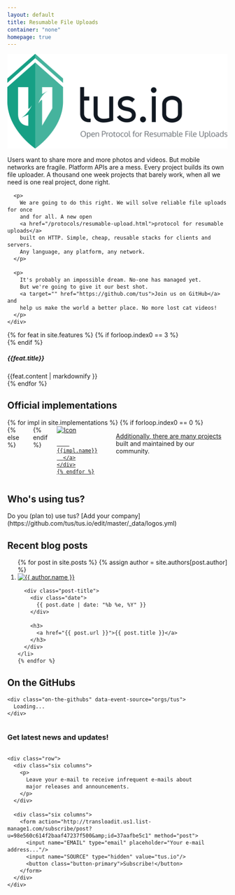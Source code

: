 ```yaml
---
layout: default
title: Resumable File Uploads
container: "none"
homepage: true
---
```


<div class="intro">
  <div class="container">
    <img class="banner" src="/assets/img/tus1.png" alt="Tus - Resumable File Uploads" />
  </div>

  <div class="mission">
    <div class="container">
      <p>
        Users want to share more and more photos and videos. But mobile networks
        are fragile. Platform APIs are a mess. Every project builds its own file
        uploader. A thousand one week projects that barely work, when all we need
        is one real project, done right.
      </p>

      <p>
        We are going to do this right. We will solve reliable file uploads for once
        and for all. A new open
        <a href="/protocols/resumable-upload.html">protocol for resumable uploads</a>
        built on HTTP. Simple, cheap, reusable stacks for clients and servers.
        Any language, any platform, any network.
      </p>

      <p>
        It's probably an impossible dream. No-one has managed yet.
        But we're going to give it our best shot.
        <a target="" href="https://github.com/tus">Join us on GitHub</a> and
        help us make the world a better place. No more lost cat videos!
      </p>
    </div>
  </div>
</div>

<div class="container">
  <div class="row">
    {% for feat in site.features %}
    {% if forloop.index0 == 3 %}
  </div>
  <div class="row">
    {% endif %}
    <section class="four columns feature">
      <h5>{{feat.title}}</h5>
      <div>{{feat.content | markdownify }}</div>
    </section>
    {% endfor %}
  </div>
</div>

<div class="container">
  <h2>Official implementations</h2>

  <div class="row">
    {% for impl in site.implementations %}
    {% if forloop.index0 == 0 %}
    <div class="two columns offset-by-one column implementation">
    {% else %}
    <div class="two columns implementation">
    {% endif %}
      <a href="https://github.com/tus/{{impl.name}}">
        <img src="/assets/img/{{impl.icon}}.svg" alt="Icon" />

        {{impl.name}}
      </a>
    </div>
    {% endfor %}
  </div>

  <p class="implementations-link">
    Additionally, there are many <a href="/implementations.html">projects</a> built
    and maintained by our community.
  </p>
</div>


<div class="container">
  <h2>Who's using tus?</h2>
  <div class="logos row">
  </div>
  <!-- <div class="expender row">
   see more <span class="caret"></span>
  </div> -->
  <p class="implementations-link" markdown="1">
    Do you (plan to) use tus? 
    [Add your company](https://github.com/tus/tus.io/edit/master/_data/logos.yml)
  </p>
</div>

<div class="container">
  <h2>Recent blog posts</h2>

  <ol class="posts">
    {% for post in site.posts %}
    {% assign author = site.authors[post.author] %}
    <li>
      <div class="author">
        <a href="http://twitter.com/{{author.twitter}}" title="{{ author.name }}">
          <img
            src="https://secure.gravatar.com/avatar/{{author.gravatar}}&s=64"
            class="gravatar"
            alt="{{ author.name }}">
        </a>
      </div>

      <div class="post-title">
        <div class="date">
          {{ post.date | date: "%b %e, %Y" }}
        </div>

        <h3>
          <a href="{{ post.url }}">{{ post.title }}</a>
        </h3>
      </div>
    </li>
    {% endfor %}
  </ol>

  <div class="on-the-githubs-container">
    <h2>On the GitHubs</h2>

    <div class="on-the-githubs" data-event-source="orgs/tus">
      Loading...
    </div>
  </div>
</div>

<div class="subscription-form">
  <div class="container">
    <div class="row">
      <div class="twelve columns">
        <h3>Get latest news and updates!</h3>
      </div>
    </div>

    <div class="row">
      <div class="six columns">
        <p>
          Leave your e-mail to receive infrequent e-mails about
          major releases and announcements.
        </p>
      </div>

      <div class="six columns">
        <form action="http://transloadit.us1.list-manage1.com/subscribe/post?u=98e560c614f2baaf47237f500&amp;id=37aafbe5c1" method="post">
          <input name="EMAIL" type="email" placeholder="Your e-mail address..."/>
          <input name="SOURCE" type="hidden" value="tus.io"/>
          <button class="button-primary">Subscribe!</button>
        </form>
      </div>
    </div>
  </div>
</div>
